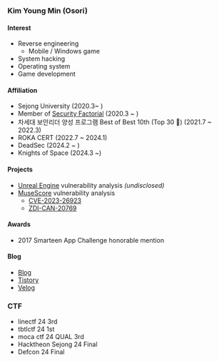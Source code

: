 ### Kim Young Min (Osori) 

#### Interest   
* Reverse engineering
  * Mobile / Windows game
* System hacking 
* Operating system
* Game development

#### Affiliation
* Sejong University (2020.3~ )
* Member of [Security Factorial](https://sites.google.com/site/ssfactorial/home) (2020.3 ~ )
* 차세대 보안리더 양성 프로그램 Best of Best 10th (Top 30 🥈) (2021.7 ~ 2022.3)
* ROKA CERT (2022.7 ~ 2024.1) 
* DeadSec (2024.2 ~ )
* Knights of Space (2024.3 ~) 

#### Projects
* [Unreal Engine](https://www.unrealengine.com/ko) vulnerability analysis *(undisclosed)*
* [MuseScore](https://musescore.org/ko) vulnerability analysis
  * [CVE-2023-26923](https://nvd.nist.gov/vuln/detail/CVE-2023-26923)
  * [ZDI-CAN-20769](https://www.zerodayinitiative.com/advisories/ZDI-23-1526/)

#### Awards
* 2017 Smarteen App Challenge honorable mention

#### Blog
* [Blog](https://blog.osori.site/)
* [Tistory](https://osoriselfmanage.tistory.com/)   
* [Velog](https://velog.io/@kunshim)

### CTF
* linectf 24 3rd
* tbtlctf 24 1st
* moca ctf 24 QUAL 3rd
* Hacktheon Sejong 24 Final
* Defcon 24 Final 

